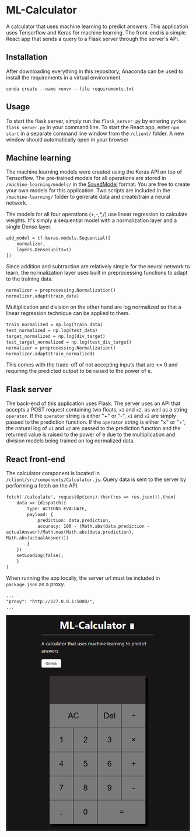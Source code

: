 # ML-Calculator

A calculator that uses machine learning to predict answers. This application uses Tensorflow and Keras for machine learning. The front-end is a simple React app that sends a query to a Flask server through the server's API. 

## Installation

After downloading everything in this repository, Anaconda can be used to install the requirements in a virtual environment.

```
conda create --name <env> --file requirements.txt
```

## Usage

To start the flask server, simply run the `flask_server.py` by entering `python flask_server.py` in your command line. To start the React app, enter `npm start` in a separate command line window from the `/client/` folder. A new window should automatically open in your browser 

## Machine learning

The machine learning models were created using the Keras API on top of Tensorflow. The pre-trained models for all operations are stored in `/machine-learning/models/` in the [SavedModel](https://www.tensorflow.org/guide/saved_model) format. You are free to create your own models for this application. Two scripts are included in the `/machine-learning/` folder to generate data and create/train a neural network. 

The models for all four operations (+,-,*,/) use linear regression to calculate weights. It's simply a sequential model with a normalization layer and a single Dense layer. 
```
add_model = tf.keras.models.Sequential([
    normalizer,
    layers.Dense(units=1)
])
```
Since addition and subtraction are relatively simple for the neural network to learn, the normalization layer uses built in preprocessing functions to adapt to the training data.
```
normalizer = preprocessing.Normalization()
normalizer.adapt(train_data)
```
Multiplication and division on the other hand are log normalized so that a linear regression technique can be applied to them.
```
train_normalized = np.log(train_data)
test_normalized = np.log(test_data)
target_normalized = np.log(div_target)
test_target_normalized = np.log(test_div_target)
normalizer = preprocessing.Normalization()
normalizer.adapt(train_normalized)
```
This comes with the trade-off of not accepting inputs that are <= 0 and requiring the predicted output to be raised to the power of e.

## Flask server

The back-end of this application uses Flask. The server uses an API that accepts a POST request containing two floats, `x1` and `x2`, as well as a string `operator`. If the `operator` string is either "+" or "-", `x1` and `x2` are simply passed to the prediction function. If the `operator` string is either "×" or "÷", the natural log of `x1` and `x2` are passed to the prediction function and the returned value is raised to the power of e due to the multiplication and division models being trained on log normalized data.

## React front-end

The calculator component is located in `/client/src/components/Calculator.js`. Query data is sent to the server by performing a fetch on the API.
```
fetch('/calculate', requestOptions).then(res => res.json()).then(
    data => {dispatch({ 
        type: ACTIONS.EVALUATE, 
        payload: {
            prediction: data.prediction,
            accuracy: 100 - (Math.abs(data.prediction - actualAnswer)/Math.max(Math.abs(data.prediction), Math.abs(actualAnswer)))
        }
    })
    setLoading(false);
    }
)
```
When running the app locally, the server url must be included in `package.json` as a proxy.
```
...
"proxy": "http://127.0.0.1:5000/",
...
```
![Alt text](client/public/example.png?raw=true)
